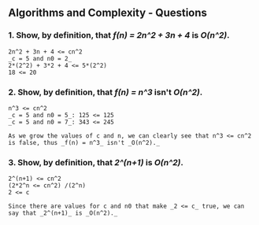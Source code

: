 ## Algorithms and Complexity - Questions

### 1. Show, by definition, that _f(n) = 2n^2 + 3n + 4_ is _O(n^2)_.

```
2n^2 + 3n + 4 <= cn^2
_c = 5 and n0 = 2_
2*(2^2) + 3*2 + 4 <= 5*(2^2)
18 <= 20
```

### 2. Show, by definition, that _f(n) = n^3_ isn't _O(n^2)_.

```
n^3 <= cn^2
_c = 5 and n0 = 5_: 125 <= 125
_c = 5 and n0 = 7_: 343 <= 245

As we grow the values of c and n, we can clearly see that n^3 <= cn^2 is false, thus _f(n) = n^3_ isn't _O(n^2)._
```

### 3. Show, by definition, that _2^(n+1)_ is _O(n^2)_.

```
2^(n+1) <= cn^2
(2*2^n <= cn^2) /(2^n)
2 <= c

Since there are values for c and n0 that make _2 <= c_ true, we can say that _2^(n+1)_ is _O(n^2)._
```
